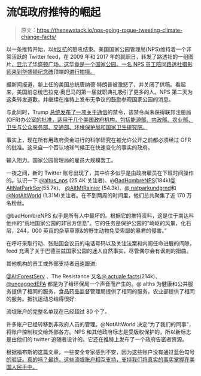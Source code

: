 # 流氓政府推特的崛起

> 原文：<https://thenewstack.io/nps-going-rogue-tweeting-climate-change-facts/>

以一条推特开始，以[#反抗](https://twitter.com/search?q=%23Resist&src=typd)的怒吼结束。美国国家公园管理局(NPS)维持着一个非常活跃的 Twitter feed，在 2009 年和 2017 年的就职日，转发了路透社的一组图片[，显示了华盛顿广场，这毕竟是一个国家公园。一名 NPS 员工陪同路透社摄影师来到华盛顿纪念碑](http://www.reuters.com/article/us-usa-trump-inauguration-image-idUSKBN1572VU)顶端的[进行拍摄。](https://www.nps.gov/wamo/index.htm)

据新闻报道，新上任的美国总统唐纳德·特朗普被激怒了，并关闭了供稿。看起来，美国前总统巴拉克·奥巴马的第一届就职典礼吸引了更多的人。NPS 第二天为这条转发道歉，并继续在推特上发布无争议的鼓励参观国家公园的消息。

与此同时，Trump [总统发布了一项关于通信](https://sunlightfoundation.com/list-of-federal-government-agencies-told-not-to-communicate-with-the-public/)的禁令，该禁令尚未获得联邦注册局 (OFR)办公室[的批准，适用于几个美国政府机构，包括能源部、内政部、农业部、卫生与公众服务部、交通部、环境保护局和国家卫生研究院。](http://www.ofr.gov/)

事实上，现在所有用政府资金进行的科学研究在被允许公开之前都必须经过 OFR 的批准。这来自一个否认地球气候正在快速变化的事实的政府。

输入阻力。国家公园管理局的雇员大规模罢工。

一夜之间，新的 Twitter 账号出现了，其中许多似乎是由政府雇员在下班时间操作的。认识一下 [@altus_nps](https://twitter.com/@altus_nps) (25.4K 关注者)、@[BadHombreNPS](https://twitter.com/BadHombreNPS)(184k)[@ AltNatParkSer](https://twitter.com/@AltNatParkSer)(55.7k)、 [@AltMtRainier](https://twitter.com/@AltMtRainier) (54.3k)、[@ natparkundgrnd](https://twitter.com/NatParkUndrgrnd)和 [@NotAltWorld](https://twitter.com/@NotAltWorld) (1.31M)关注者。在不到两周的时间里，他们总共聚集了近 170 万名粉丝。

@badHombreNPS 似乎是所有人中最坏的。根据它的推特资料，这是位于南达科他州的“荒地国家公园的非官方信息”。它的任务是保护公园的“崎岖的风景，化石层，244，000 英亩的杂草草原&的野生动物免受卑鄙的暴君的侵害。”

在呼吁采取行动、张贴国会议员的电话号码以及关注法案和内阁任命进展的间隙，feed 充满了关于巴德兰兹国家公园的迷人自然事实，尽管偶尔会有讽刺的扭曲。

其他机构的员工或外部支持者迅速跟进:

[@AltForestServ](https://twitter.com/@AltForestServ) 、The Resistance 又名[@ actuale facts](https://twitter.com/ActualEPAFacts)(214k)、 [@ungaggedEPA](https://twitter.com/@ungaggedEPA) 都是为了给环保局一个声音而产生的。@ alths 为健康和公共服务提供了相同的服务，食品药品监督管理局提供了相同的服务，农业部提供了相同的服务。抵抗运动总结得很好:

流氓账户的完整名单现在已经超过 80 个了。

许多帐户已经转移到非政府人员的管理。@NotAltWorld 决定“为了我们的同事”，将账户控制权交给外部各方。NPS 和其他政府标志是受版权保护的，所以新标志是由他们的 twitter 追随者设计的。它还在推特上发布了一个政府告密者资源。

根据福布斯的这篇文章，一些安全专家感到不安，因为这些账户没有通过蓝色勾号[的验证。真的吗？最终，这些流氓账户相互支持，支持我们将真实的事实掌握在美国人民手中。](http://www.forbes.com/sites/kalevleetaru/2017/01/25/what-the-rogue-epa-nps-and-nasa-twitter-accounts-teach-us-about-the-future-of-social/#7eaf6b1e5dc0)

<svg xmlns:xlink="http://www.w3.org/1999/xlink" viewBox="0 0 68 31" version="1.1"><title>Group</title> <desc>Created with Sketch.</desc></svg>